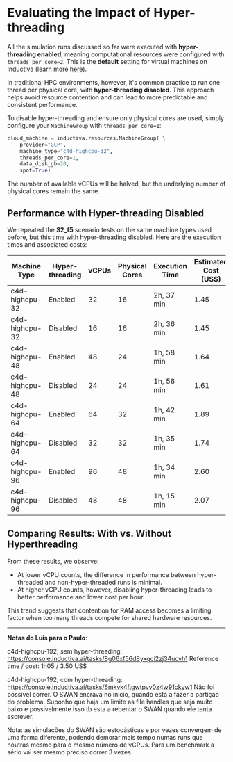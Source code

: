# Evaluating the Impact of Hyper-threading
All the simulation runs discussed so far were executed with **hyper-threading enabled**, meaning computational resources were configured with `threads_per_core=2`. This is the **default** setting for virtual machines on Inductiva (learn more [here](https://inductiva.ai/guides/how-it-works/machines/hyperthreading)). 

In traditional HPC environments, however, it's common practice to run one thread per physical core, with **hyper-threading disabled**. This approach helps avoid resource contention and can lead to more predictable and consistent performance.

To disable hyper-threading and ensure only physical cores are used, simply configure your `MachineGroup` with `threads_per_core=1`:

```python
cloud_machine = inductiva.resources.MachineGroup( \
	provider="GCP",
	machine_type="c4d-highcpu-32",
	threads_per_core=1,
	data_disk_gb=20,
	spot=True)
```

The number of available vCPUs will be halved, but the underlying number of physical cores remain the same. 

## Performance with Hyper-threading Disabled
We repeated the **S2_f5** scenario tests on the same machine types used before, but this time with hyper-threading disabled. Here are the execution times and associated costs:

| Machine Type      | Hyper-threading | vCPUs | Physical Cores | Execution Time | Estimated Cost (US$) |
|-------------------|------------------|--------|------------------|----------------|----------------------|
| c4d-highcpu-32    | Enabled          | 32     | 16               | 2h, 37 min       | 1.45                 |
| c4d-highcpu-32    | Disabled         | 16     | 16               | 2h, 36 min       | 1.45                 |
| c4d-highcpu-48    | Enabled          | 48     | 24               | 1h, 58 min       | 1.64                 |
| c4d-highcpu-48    | Disabled         | 24     | 24               | 1h, 56 min       | 1.61                 |
| c4d-highcpu-64    | Enabled          | 64     | 32               | 1h, 42 min       | 1.89                 |
| c4d-highcpu-64    | Disabled         | 32     | 32               | 1h, 35 min       | 1.74                 |
| c4d-highcpu-96    | Enabled          | 96     | 48               | 1h, 34 min       | 2.60                 |
| c4d-highcpu-96    | Disabled         | 48     | 48               | 1h, 15 min       | 2.07                 |

## Comparing Results: With vs. Without Hyperthreading
From these results, we observe:
- At lower vCPU counts, the difference in performance between hyper-threaded and non-hyper-threaded runs is minimal.
- At higher vCPU counts, however, disabling hyper-threading leads to better performance and lower cost per hour.

This trend suggests that contention for RAM access becomes a limiting factor when too many threads compete for shared hardware resources. 

---
**Notas do Luís para o Paulo**:

c4d-highcpu-192; sem hyper-threading:
https://console.inductiva.ai/tasks/8g06xf56d8yxqci2zj34ucvh1
Reference time / cost:  1h05 /  3.50 US$

c4d-highcpu-192; com hyper-threading:
https://console.inductiva.ai/tasks/6mkvk4ftgwtpvv0z4w91ckyw1
Não foi possivel correr. O SWAN encrava no início, quando está a fazer a partição do problema.
Suponho que haja um limite as file handles que seja muito baixo e possivelmente isso tb esta a rebentar 
o SWAN quando ele tenta escrever.

Nota: as simulações do SWAN são estocásticas e por vezes convergem de uma forma
diferente, podendo demorar mais tempo numas runs que noutras mesmo para o mesmo
número de vCPUs. Para um benchmark a sério vai ser mesmo preciso correr 3 vezes.